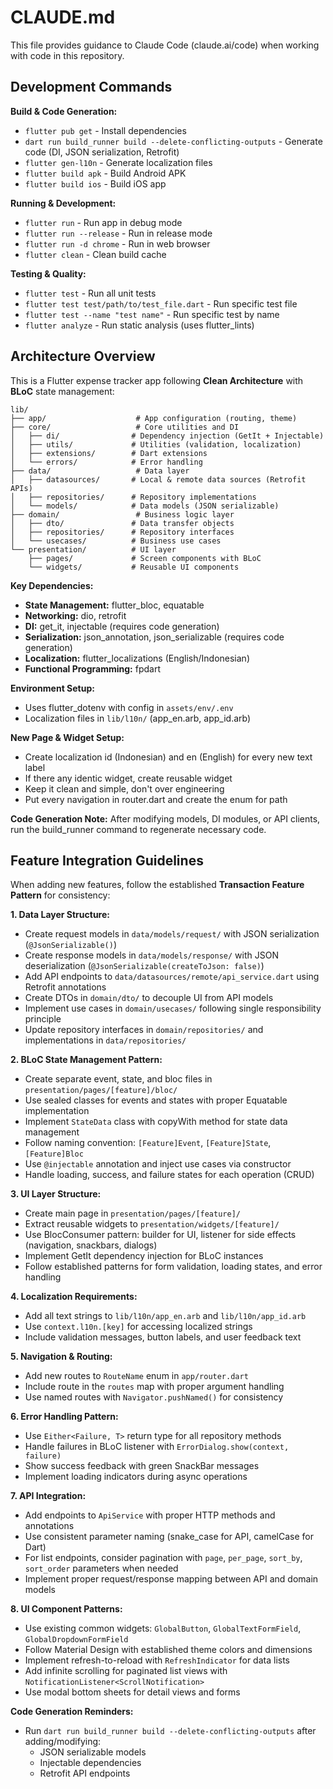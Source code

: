 # CLAUDE.md

This file provides guidance to Claude Code (claude.ai/code) when working with code in this repository.

## Development Commands

**Build & Code Generation:**
- `flutter pub get` - Install dependencies
- `dart run build_runner build --delete-conflicting-outputs` - Generate code (DI, JSON serialization, Retrofit)
- `flutter gen-l10n` - Generate localization files
- `flutter build apk` - Build Android APK
- `flutter build ios` - Build iOS app

**Running & Development:**

- `flutter run` - Run app in debug mode
- `flutter run --release` - Run in release mode
- `flutter run -d chrome` - Run in web browser
- `flutter clean` - Clean build cache

**Testing & Quality:**
- `flutter test` - Run all unit tests
- `flutter test test/path/to/test_file.dart` - Run specific test file
- `flutter test --name "test name"` - Run specific test by name
- `flutter analyze` - Run static analysis (uses flutter_lints)

## Architecture Overview

This is a Flutter expense tracker app following **Clean Architecture** with **BLoC** state management:

```
lib/
├── app/                    # App configuration (routing, theme)
├── core/                   # Core utilities and DI
│   ├── di/                # Dependency injection (GetIt + Injectable)
│   ├── utils/             # Utilities (validation, localization)
│   ├── extensions/        # Dart extensions
│   └── errors/            # Error handling
├── data/                   # Data layer
│   ├── datasources/       # Local & remote data sources (Retrofit APIs)
│   ├── repositories/      # Repository implementations
│   └── models/            # Data models (JSON serializable)
├── domain/                 # Business logic layer
│   ├── dto/               # Data transfer objects
│   ├── repositories/      # Repository interfaces
│   └── usecases/          # Business use cases
└── presentation/          # UI layer
    ├── pages/             # Screen components with BLoC
    └── widgets/           # Reusable UI components
```

**Key Dependencies:**
- **State Management:** flutter_bloc, equatable
- **Networking:** dio, retrofit
- **DI:** get_it, injectable (requires code generation)
- **Serialization:** json_annotation, json_serializable (requires code generation)
- **Localization:** flutter_localizations (English/Indonesian)
- **Functional Programming:** fpdart

**Environment Setup:**
- Uses flutter_dotenv with config in `assets/env/.env`
- Localization files in `lib/l10n/` (app_en.arb, app_id.arb)

**New Page & Widget Setup:**
- Create localization id (Indonesian) and en (English) for every new text label
- If there any identic widget, create reusable widget
- Keep it clean and simple, don't over engineering
- Put every navigation in router.dart and create the enum for path

**Code Generation Note:**
After modifying models, DI modules, or API clients, run the build_runner command to regenerate necessary code.

## Feature Integration Guidelines

When adding new features, follow the established **Transaction Feature Pattern** for consistency:

**1. Data Layer Structure:**
- Create request models in `data/models/request/` with JSON serialization (`@JsonSerializable()`)
- Create response models in `data/models/response/` with JSON deserialization (`@JsonSerializable(createToJson: false)`)
- Add API endpoints to `data/datasources/remote/api_service.dart` using Retrofit annotations
- Create DTOs in `domain/dto/` to decouple UI from API models
- Implement use cases in `domain/usecases/` following single responsibility principle
- Update repository interfaces in `domain/repositories/` and implementations in `data/repositories/`

**2. BLoC State Management Pattern:**
- Create separate event, state, and bloc files in `presentation/pages/[feature]/bloc/`
- Use sealed classes for events and states with proper Equatable implementation
- Implement `StateData` class with copyWith method for state data management
- Follow naming convention: `[Feature]Event`, `[Feature]State`, `[Feature]Bloc`
- Use `@injectable` annotation and inject use cases via constructor
- Handle loading, success, and failure states for each operation (CRUD)

**3. UI Layer Structure:**
- Create main page in `presentation/pages/[feature]/`
- Extract reusable widgets to `presentation/widgets/[feature]/`
- Use BlocConsumer pattern: builder for UI, listener for side effects (navigation, snackbars, dialogs)
- Implement GetIt dependency injection for BLoC instances
- Follow established patterns for form validation, loading states, and error handling

**4. Localization Requirements:**
- Add all text strings to `lib/l10n/app_en.arb` and `lib/l10n/app_id.arb`
- Use `context.l10n.[key]` for accessing localized strings
- Include validation messages, button labels, and user feedback text

**5. Navigation & Routing:**
- Add new routes to `RouteName` enum in `app/router.dart`
- Include route in the `routes` map with proper argument handling
- Use named routes with `Navigator.pushNamed()` for consistency

**6. Error Handling Pattern:**
- Use `Either<Failure, T>` return type for all repository methods
- Handle failures in BLoC listener with `ErrorDialog.show(context, failure)`
- Show success feedback with green SnackBar messages
- Implement loading indicators during async operations

**7. API Integration:**
- Add endpoints to `ApiService` with proper HTTP methods and annotations
- Use consistent parameter naming (snake_case for API, camelCase for Dart)
- For list endpoints, consider pagination with `page`, `per_page`, `sort_by`, `sort_order` parameters when needed
- Implement proper request/response mapping between API and domain models

**8. UI Component Patterns:**
- Use existing common widgets: `GlobalButton`, `GlobalTextFormField`, `GlobalDropdownFormField`
- Follow Material Design with established theme colors and dimensions
- Implement refresh-to-reload with `RefreshIndicator` for data lists
- Add infinite scrolling for paginated list views with `NotificationListener<ScrollNotification>`
- Use modal bottom sheets for detail views and forms

**Code Generation Reminders:**
- Run `dart run build_runner build --delete-conflicting-outputs` after adding/modifying:
  - JSON serializable models
  - Injectable dependencies
  - Retrofit API endpoints

